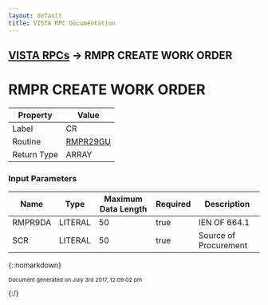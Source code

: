 ```yaml
---
layout: default
title: VISTA RPC Documentation
---
```


## [VISTA RPCs](TableOfContents) &#8594; RMPR CREATE WORK ORDER
# RMPR CREATE WORK ORDER

 

Property | Value
--- | ---
Label | CR
Routine | [RMPR29GU](http://code.osehra.org/dox/Routine_RMPR29GU_source.html)
Return Type | ARRAY


### Input Parameters

Name | Type | Maximum Data Length | Required | Description
--- | --- | --- | --- | ---
RMPR9DA | LITERAL | 50 | true | IEN OF 664.1
SCR | LITERAL | 50 | true | Source of Procurement



{::nomarkdown} <br/><p style="font-size: 11px">Document generated on July 3rd 2017, 12:09:02 pm</p>{:/}